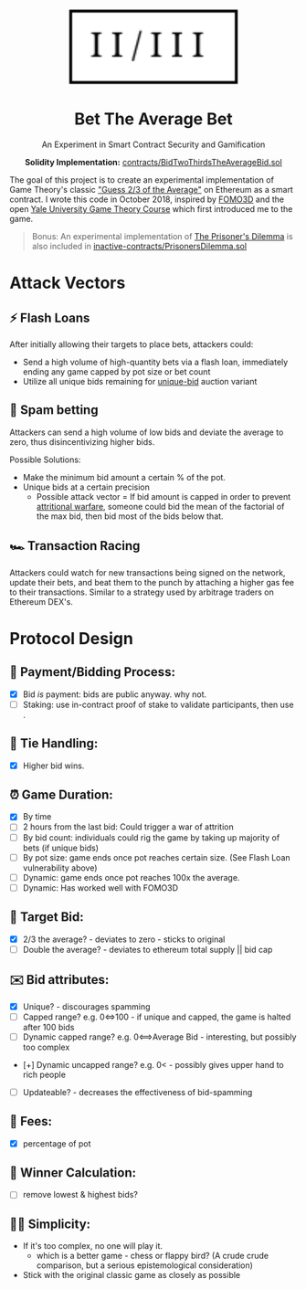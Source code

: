 <p align="center">
<img width="300" src="https://raw.githubusercontent.com/mccallofthewild/bet-the-average-bet/master/public/3-Logo.svg"/>
</p>

 <h1 align="center">Bet The Average Bet </h1>

<p align="center">
 An Experiment in Smart Contract Security and Gamification
</p>

<p align="center">
 <b>Solidity Implementation:</b>
 <a href="https://github.com/mccallofthewild/bet-the-average-bet/blob/master/contracts/BidTwoThirdsTheAverageBid.sol">
  contracts/BidTwoThirdsTheAverageBid.sol
 </a>
</p>

The goal of this project is to create an experimental implementation of Game Theory's classic <a href="https://en.wikipedia.org/wiki/Guess_2/3_of_the_average">"Guess 2/3 of the Average"</a> on Ethereum as a smart contract. I wrote this code in October 2018, inspired by <a href="https://fomo3d.hostedwiki.co/pages/Fomo3D%20Explained">FOMO3D</a> and the open <a href="https://oyc.yale.edu/economics/econ-159">Yale University Game Theory Course</a> which first introduced me to the game.

<blockquote>Bonus: An experimental implementation of <a href="https://en.wikipedia.org/wiki/Prisoner%27s_dilemma#:~:text=The%20prisoner's%20dilemma%20is%20a,working%20at%20RAND%20in%201950.">The Prisoner's Dilemma</a> is also included in <a href="https://github.com/mccallofthewild/bet-the-average-bet/blob/master/inactive-contracts/PrisonersDilemma.sol">inactive-contracts/PrisonersDilemma.sol</a>
</blockquote>

# Attack Vectors

## ⚡️ Flash Loans 
After initially allowing their targets to place bets, attackers could:
* Send a high volume of high-quantity bets via a flash loan, immediately ending any game capped by pot size or bet count
* Utilize all unique bids remaining for [unique-bid](https://en.wikipedia.org/wiki/Unique_bid_auction) auction variant

## 🥩 Spam betting 
Attackers can send a high volume of low bids and deviate the average to zero, thus disincentivizing higher bids. 

Possible Solutions: 
* Make the minimum bid amount a certain % of the pot.
* Unique bids at a certain precision 
  * Possible attack vector = If bid amount is capped in order to prevent [attritional warfare](https://en.wikipedia.org/wiki/War_of_attrition_(game)), someone could bid the mean of the factorial of the max bid, then bid most of the bids below that.

## 🏎 Transaction Racing
Attackers could watch for new transactions being signed on the network, update their bets, and beat them to the punch by attaching a higher gas fee to their transactions. Similar to a strategy used by arbitrage traders on Ethereum DEX's.

# Protocol Design
## 💸 Payment/Bidding Process:
- [x] Bid _is_ payment: bids are public anyway. why not.
- [ ] Staking: use in-contract proof of stake to validate participants, then use . 
## 🥂 Tie Handling:
- [x] Higher bid wins.
## ⏰ Game Duration:
- [x] By time
- [ ] 2 hours from the last bid: Could trigger a war of attrition
- [ ] By bid count: individuals could rig the game by taking up majority of bets (if unique bids)
- [ ] By pot size: game ends once pot reaches certain size. (See Flash Loan vulnerability above)
- [ ] Dynamic: game ends once pot reaches 100x the average.
- [ ] Dynamic: Has worked well with FOMO3D
## 🎯 Target Bid:
- [x] 2/3 the average? - deviates to zero - sticks to original
- [ ] Double the average? - deviates to ethereum total supply || bid cap
## ✉️ Bid attributes:
- [x] Unique? - discourages spamming
- [ ] Capped range? e.g. 0<=>100 - if unique and capped, the game is halted after 100 bids
- [ ] Dynamic capped range? e.g. 0<==>Average Bid - interesting, but possibly too complex
- [+] Dynamic uncapped range? e.g. 0< - possibly gives upper hand to rich people
- [ ] Updateable? - decreases the effectiveness of bid-spamming
## 🧾 Fees:
- [x] percentage of pot
## 🥇 Winner Calculation:
- [ ] remove lowest & highest bids?
## 🧘‍♀️ Simplicity:
- If it's too complex, no one will play it.
  - which is a better game - chess or flappy bird? (A crude crude comparison, but a serious epistemological consideration)
- Stick with the original classic game as closely as possible
